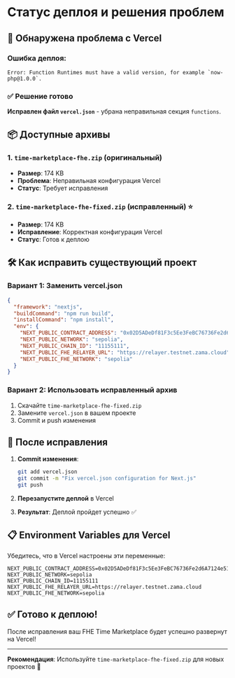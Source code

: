# Статус деплоя и решения проблем

## 🚨 Обнаружена проблема с Vercel

### Ошибка деплоя:
```
Error: Function Runtimes must have a valid version, for example `now-php@1.0.0`.
```

### ✅ Решение готово

**Исправлен файл `vercel.json`** - убрана неправильная секция `functions`.

## 📦 Доступные архивы

### 1. `time-marketplace-fhe.zip` (оригинальный)
- **Размер**: 174 KB
- **Проблема**: Неправильная конфигурация Vercel
- **Статус**: Требует исправления

### 2. `time-marketplace-fhe-fixed.zip` (исправленный) ⭐
- **Размер**: 174 KB  
- **Исправление**: Корректная конфигурация Vercel
- **Статус**: Готов к деплою

## 🛠️ Как исправить существующий проект

### Вариант 1: Заменить vercel.json
```json
{
  "framework": "nextjs",
  "buildCommand": "npm run build",
  "installCommand": "npm install",
  "env": {
    "NEXT_PUBLIC_CONTRACT_ADDRESS": "0x02D5ADeDf81F3c5Ee3FeBC76736Fe2d6A7124e51",
    "NEXT_PUBLIC_NETWORK": "sepolia",
    "NEXT_PUBLIC_CHAIN_ID": "11155111",
    "NEXT_PUBLIC_FHE_RELAYER_URL": "https://relayer.testnet.zama.cloud",
    "NEXT_PUBLIC_FHE_NETWORK": "sepolia"
  }
}
```

### Вариант 2: Использовать исправленный архив
1. Скачайте `time-marketplace-fhe-fixed.zip`
2. Замените `vercel.json` в вашем проекте
3. Commit и push изменения

## 🚀 После исправления

1. **Commit изменения**:
   ```bash
   git add vercel.json
   git commit -m "Fix vercel.json configuration for Next.js"
   git push
   ```

2. **Перезапустите деплой** в Vercel

3. **Результат**: Деплой пройдет успешно ✅

## 📋 Environment Variables для Vercel

Убедитесь, что в Vercel настроены эти переменные:

```
NEXT_PUBLIC_CONTRACT_ADDRESS=0x02D5ADeDf81F3c5Ee3FeBC76736Fe2d6A7124e51
NEXT_PUBLIC_NETWORK=sepolia
NEXT_PUBLIC_CHAIN_ID=11155111
NEXT_PUBLIC_FHE_RELAYER_URL=https://relayer.testnet.zama.cloud
NEXT_PUBLIC_FHE_NETWORK=sepolia
```

## ✅ Готово к деплою!

После исправления ваш FHE Time Marketplace будет успешно развернут на Vercel!

---

**Рекомендация**: Используйте `time-marketplace-fhe-fixed.zip` для новых проектов 🎯
